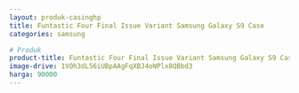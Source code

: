 ```yaml
---
layout: produk-casinghp
title: Funtastic Four Final Issue Variant Samsung Galaxy S9 Case
categories: samsung

# Produk
product-title: Funtastic Four Final Issue Variant Samsung Galaxy S9 Case
image-drive: 1VOh3dL56iUBpAAgFqXBJ4oNPlx8QBbd3
harga: 90000
---
```

